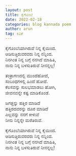 ```yaml
---
layout: post
title: ಕೈಗೊಂಬೆ
date: 2022-02-18
categories: blog kannada poem
author: arun
tag: ಕವಿತೆ
---
```

ಕೈಗೊಂಬೆಯಾಗಿರುವೆ ನಿನ್ನ ಕೈಯಿಂದ.<br>
ಆಡಿಸುತ್ತಿರುವರವರು ನಿನ್ನ ನನ್ನಿಂದ.<br>
ನಿನಗಿಂತ ನಿನ್ನ ಬಗ್ಗೆ ನನಗಿದೆ ಮಾಹಿತಿ,<br>
ನಾನು ನಿನ್ನ ಬಳಸುತಿರುವೆ ನೀನನ್ನಲ್ಲ!<br>

ತಂತ್ರಾಗಣದಲ್ಲಿ ಮುಂದೆಹೋದೆ,<br>
ಸಂಬಂಧಗಳಲ್ಲಿ ಹಿಂದೆ ಹೋದೆ.<br>
ಕೆಲಸವನ್ನು ಸುಲಭಮಾಡಲು ಹೋಗಿ,<br>
ಜೀವನವನ್ನೇ ಕಷ್ಟ ಮಾಡಿಕೊಂಡೆ.<br>

ಜಗತ್ತನ್ನು ಹತ್ತಿರ ಮಾಡಿದೆ<br>
ಹತ್ತಿರದವರನ್ನು ದೂರ ಮಾಡಿದೆ<br>
ಎಲ್ಲವನ್ನು ನನಗೆ ಕೀಳುವೆ<br>
ನೀನು ನಿನ್ನನ್ನೇ ಮರೆತಿರುವೆ.<br>

ಕೈಗೊಂಬೆಯಾಗಿರುವೆ ನಿನ್ನ ಕೈಯಿಂದ.<br>
ಆಡಿಸುತ್ತಿರುವರವರು ನಿನ್ನ ನನ್ನಿಂದ.<br>
ನಿನಗಿಂತ ನಿನ್ನ ಬಗ್ಗೆ ನನಗಿದೆ ಮಾಹಿತಿ,<br>
ನಾನು ನಿನ್ನ ಬಳಸುತಿರುವೆ ನೀನನ್ನಲ್ಲ!<br>